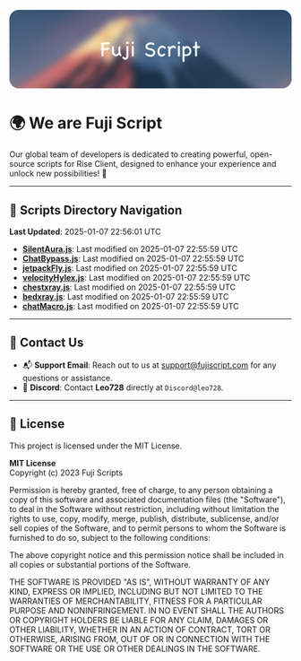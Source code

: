 ![Banner](.github/b.webp)

# 🌍 **We are Fuji Script**

Our global team of developers is dedicated to creating powerful, open-source scripts for Rise Client, designed to enhance your experience and unlock new possibilities! 🌟

---
<!-- SCRIPTS_NAVIGATION_START -->
## 📂 **Scripts Directory Navigation**

**Last Updated**: 2025-01-07 22:56:01 UTC

- **[SilentAura.js](scripts/SilentAura.js)**: Last modified on 2025-01-07 22:55:59 UTC
- **[ChatBypass.js](scripts/ChatBypass.js)**: Last modified on 2025-01-07 22:55:59 UTC
- **[jetpackFly.js](scripts/jetpackFly.js)**: Last modified on 2025-01-07 22:55:59 UTC
- **[velocityHylex.js](scripts/velocityHylex.js)**: Last modified on 2025-01-07 22:55:59 UTC
- **[chestxray.js](scripts/chestxray.js)**: Last modified on 2025-01-07 22:55:59 UTC
- **[bedxray.js](scripts/bedxray.js)**: Last modified on 2025-01-07 22:55:59 UTC
- **[chatMacro.js](scripts/chatMacro.js)**: Last modified on 2025-01-07 22:55:59 UTC

<!-- SCRIPTS_NAVIGATION_END -->

---

## 💬 **Contact Us**  
- 📬 **Support Email**: Reach out to us at [support@fujiscript.com](mailto:support@fujiscript.com) for any questions or assistance.  
- 💬 **Discord**: Contact **Leo728** directly at `Discord@leo728`.

---

## 📜 **License**

This project is licensed under the MIT License.  

**MIT License**  
Copyright (c) 2023 Fuji Scripts  

Permission is hereby granted, free of charge, to any person obtaining a copy of this software and associated documentation files (the "Software"), to deal in the Software without restriction, including without limitation the rights to use, copy, modify, merge, publish, distribute, sublicense, and/or sell copies of the Software, and to permit persons to whom the Software is furnished to do so, subject to the following conditions:  

The above copyright notice and this permission notice shall be included in all copies or substantial portions of the Software.  

THE SOFTWARE IS PROVIDED "AS IS", WITHOUT WARRANTY OF ANY KIND, EXPRESS OR IMPLIED, INCLUDING BUT NOT LIMITED TO THE WARRANTIES OF MERCHANTABILITY, FITNESS FOR A PARTICULAR PURPOSE AND NONINFRINGEMENT. IN NO EVENT SHALL THE AUTHORS OR COPYRIGHT HOLDERS BE LIABLE FOR ANY CLAIM, DAMAGES OR OTHER LIABILITY, WHETHER IN AN ACTION OF CONTRACT, TORT OR OTHERWISE, ARISING FROM, OUT OF OR IN CONNECTION WITH THE SOFTWARE OR THE USE OR OTHER DEALINGS IN THE SOFTWARE.  
